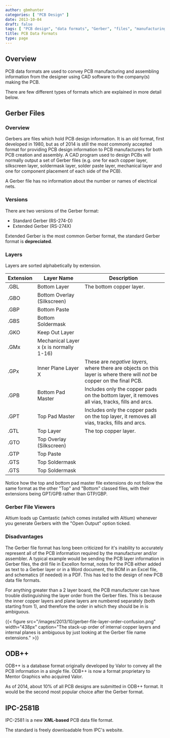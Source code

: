 ```yaml
---
author: gbmhunter
categories: [ "PCB Design" ]
date: 2013-10-04
draft: false
tags: [ "PCB design", "data formats", "Gerber", "files", "manufacturing", "RS-274-D", "RS-274X", "ODB++" ]
title: PCB Data Formats
type: page
---
```


## Overview

PCB data formats are used to convey PCB manufacturing and assembling information from the designer using CAD software to the company(s) making the PCB.

There are few different types of formats which are explained in more detail below.

## Gerber Files

### Overview

Gerbers are files which hold PCB design information. It is an old format, first developed in 1980, but as of 2014 is still the most commonly accepted format for providing PCB design information to PCB manufacturers for both PCB creation and assembly. A CAD program used to design PCBs will normally output a set of Gerber files (e.g. one for each copper layer, silkscreen layer, soldermask layer, solder paste layer, mechanical layer and one for component placement of each side of the PCB).

A Gerber file has no information about the number or names of electrical nets.

### Versions

There are two versions of the Gerber format:

* Standard Gerber (RS-274-D)
* Extended Gerber (RS-274X)

Extended Gerber is the most common Gerber format, the standard Gerber format is **depreciated**. 

### Layers

Layers are sorted alphabetically by extension.

<table>
  <thead>
    <tr>
      <th>Extension</th>
      <th>Layer Name</th>
      <th>Description</th>
    </tr>
  </thead>
<tbody><tr >
<td>.GBL</td>
<td>Bottom Layer</td>
<td> The bottom copper layer.</td>
</tr>
<tr>
<td>.GBO</td>
<td>Bottom Overlay (Silkscreen)</td>
<td></td>
</tr>
<tr>
<td>.GBP</td>
<td>Bottom Paste</td>
<td></td>
</tr>
<tr>
<td>.GBS</td>
<td>Bottom Soldermask</td>
<td></td>
</tr>
<tr >
<td >.GKO</td>
<td >Keep Out Layer</td>
<td ></td>
</tr>
<tr >
<td >.GMx</td>
<td >Mechanical Layer x (x is normally 1-16)</td>
<td ></td>
</tr>
<tr >
<td >.GPx</td>
<td >Inner Plane Layer X</td>
<td >These are <i>negative layers</i>, where there are objects on this layer is where there will <i>not</i> be copper on the final PCB.</td>
</tr>
<tr >
<td >.GPB</td>
<td >Bottom Pad Master</td>
<td >Includes only the copper pads on the bottom layer, it removes all vias, tracks, fills and arcs.</td>
</tr>
<tr >
<td >.GPT</td>
<td >Top Pad Master</td>
<td >Includes only the copper pads on the top layer, it removes all vias, tracks, fills and arcs.</td>
</tr>
<tr >
<td >.GTL</td>
<td >Top Layer</td>
<td >The top copper layer.</td>
</tr>
<tr >
<td >.GTO</td>
<td >Top Overlay (Silkscreen)</td>
<td ></td>
</tr>
<tr >
<td >.GTP</td>
<td >Top Paste</td>
<td ></td>
</tr>
<tr >
<td >.GTS</td>
<td >Top Soldermask</td>
<td > </td>
</tr>
<tr >
<td >.GTS</td>
<td >Top Soldermask</td>
<td ></td>
</tr>
</tbody>
</table>

Notice how the top and bottom pad master file extensions do not follow the same format as the other "Top" and "Bottom" classed files, with their extensions being GPT/GPB rather than GTP/GBP.

### Gerber File Viewers

Altium loads up Camtastic (which comes installed with Altium) whenever you generate Gerbers with the "Open Output" option ticked.

### Disadvantages

The Gerber file format has long been criticized for it's inability to accurately represent all of the PCB information required by the manufacturer and/or assembler. A typical example would be sending the PCB layer information in Gerber files, the drill file in Excellon format, notes for the PCB either added as text to a Gerber layer or in a Word document, the BOM in an Excel file, and schematics (if needed) in a PDF. This has led to the design of new PCB data file formats.

For anything greater than a 2 layer board, the PCB manufacturer can have trouble distinguishing the layer order from the Gerber files. This is because the inner copper layers and plane layers are numbered separately (both starting from 1), and therefore the order in which they should be in is ambiguous.

{{< figure src="/images/2013/10/gerber-file-layer-order-confusion.png" width="438px" caption="The stack-up order of internal copper layers and internal planes is ambiguous by just looking at the Gerber file name extensions."  >}}

## ODB++

ODB++ is a database format originally developed by Valor to convey all the PCB information in a single file. ODB++ is now a format proprietary to Mentor Graphics who acquired Valor.

As of 2014, about 10% of all PCB designs are submitted in ODB++ format. It would be the second most popular choice after the Gerber format.

## IPC-2581B

IPC-2581 is a new **XML-based** PCB data file format.

The standard is freely downloadable from IPC's website.
